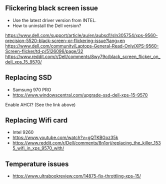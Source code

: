 ## Flickering black screen issue

- Use the latest driver version from INTEL.
- How to uninstall the Dell version?

https://www.dell.com/support/article/au/en/aubsd1/sln305754/xps-9560-precision-5520-black-screen-or-flickering-issue?lang=en
https://www.dell.com/community/Laptops-General-Read-Only/XPS-9560-Screen-flicker/td-p/5126096/page/32
https://www.reddit.com/r/Dell/comments/8wy79o/black_screen_flicker_on_dell_xps_15_9570/

## Replacing SSD

- Samsung 970 PRO
- https://www.windowscentral.com/upgrade-ssd-dell-xps-15-9570

Enable AHCI? (See the link above)

## Replacing Wifi card

- Intel 9260
- https://www.youtube.com/watch?v=gQTKBGoz35k
- https://www.reddit.com/r/Dell/comments/8n1orj/replacing_the_killer_1535_wifi_in_xps_9570_with/

## Temperature issues

- https://www.ultrabookreview.com/14875-fix-throttling-xps-15/